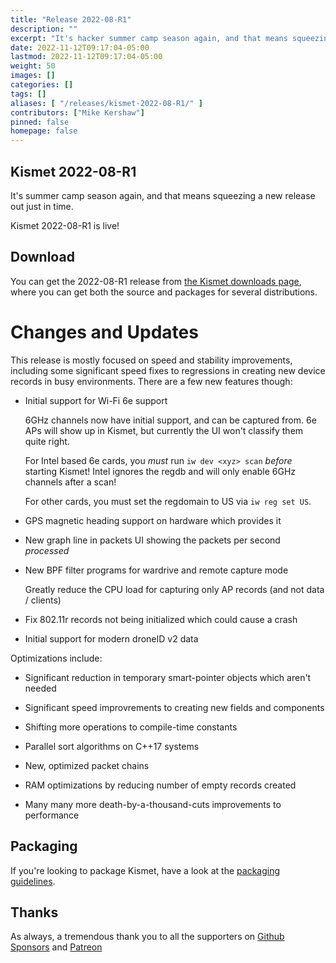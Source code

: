 ```yaml
---
title: "Release 2022-08-R1"
description: ""
excerpt: "It's hacker summer camp season again, and that means squeezing out a new release just in time"
date: 2022-11-12T09:17:04-05:00
lastmod: 2022-11-12T09:17:04-05:00
weight: 50
images: []
categories: []
tags: []
aliases: [ "/releases/kismet-2022-08-R1/" ]
contributors: ["Mike Kershaw"]
pinned: false
homepage: false
---
```


## Kismet 2022-08-R1

It's summer camp season again, and that means squeezing a new release out just in time.

Kismet 2022-08-R1 is live!

## Download

You can get the 2022-08-R1 release from [the Kismet downloads page](/downloads/#kismet-release), where you can get both the source and packages for several distributions.

# Changes and Updates

This release is mostly focused on speed and stability improvements, including some significant speed fixes to regressions in creating new device records in busy environments.  There are a few new features though:

* Initial support for Wi-Fi 6e support

    6GHz channels now have initial support, and can be captured from.  6e APs will show up in Kismet, but currently the UI won't classify them quite right.

    For Intel based 6e cards, you *must* run `iw dev <xyz> scan` *before* starting Kismet!  Intel ignores the regdb and will only enable 6GHz channels after a scan!

    For other cards, you must set the regdomain to US via `iw reg set US`.

* GPS magnetic heading support on hardware which provides it 

* New graph line in packets UI showing the packets per second *processed*

* New BPF filter programs for wardrive and remote capture mode

    Greatly reduce the CPU load for capturing only AP records (and not data / clients)

* Fix 802.11r records not being initialized which could cause a crash

* Initial support for modern droneID v2 data

Optimizations include:

* Significant reduction in temporary smart-pointer objects which aren't needed

* Significant speed improvrements to creating new fields and components

* Shifting more operations to compile-time constants

* Parallel sort algorithms on C++17 systems

* New, optimized packet chains

* RAM optimizations by reducing number of empty records created

* Many many more death-by-a-thousand-cuts improvements to performance

## Packaging

If you're looking to package Kismet, have a look at the [packaging guidelines](/docs/readme/packaging/).

## Thanks

As always, a tremendous thank you to all the supporters on [Github Sponsors](https://github.com/sponsors/kismetwireless) and [Patreon](https://www.patreon.com/kismetwireless)

